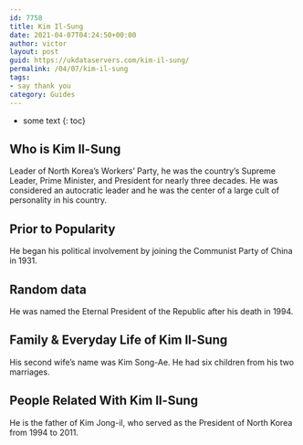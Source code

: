 ```yaml
---
id: 7758
title: Kim Il-Sung
date: 2021-04-07T04:24:50+00:00
author: victor
layout: post
guid: https://ukdataservers.com/kim-il-sung/
permalink: /04/07/kim-il-sung
tags:
- say thank you
category: Guides
---
```


* some text
{: toc}


## Who is Kim Il-Sung



Leader of North Korea&#8217;s Workers&#8217; Party, he was the country&#8217;s Supreme Leader, Prime Minister, and President for nearly three decades. He was considered an autocratic leader and he was the center of a large cult of personality in his country.

                
                
                
## Prior to Popularity



He began his political involvement by joining the Communist Party of China in 1931.

                
                
                
## Random data



He was named the Eternal President of the Republic after his death in 1994.

                
                
                
## Family & Everyday Life of Kim Il-Sung



His second wife&#8217;s name was Kim Song-Ae. He had six children from his two marriages.

                
                
                
## People Related With Kim Il-Sung



He is the father of Kim Jong-il, who served as the President of North Korea from 1994 to 2011.

                
              
            
          
          
          